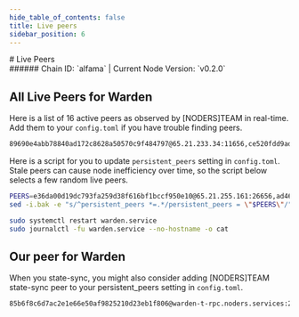 ```yaml
---
hide_table_of_contents: false
title: Live peers
sidebar_position: 6
---
```


<div class="h1-with-icon icon-warden">
# Live Peers
</div>
###### Chain ID: `alfama` | Current Node Version: `v0.2.0`

## All Live Peers for Warden
Here is a list of 16 active peers as observed by [NODERS]TEAM in real-time. Add them to your `config.toml` if you have trouble finding peers.

```bash
89690e4abb78840ad172c8628a50570c9f484797@65.21.233.34:11656,ce520fdd9ad9d1d24fb5b3adcc065591f22fc770@65.108.206.118:46656,2581489669e7a297fcd9e9d2c050a177b8d82010@85.10.201.125:56656,e36da00d19dc793fa259d38f616bf1bccf950e10@65.21.255.161:26656,169c8c9b7eb1e9cde981bcfca51b5428e49dc01a@213.199.39.207:18656,ff0885377c44d58164f29d356b9d3d3a755c6213@65.108.231.124:18656,5cfb32d810d5d0bcfc0c07b9c6cc9795eca30b3e@173.249.56.79:26656,ccad66369a7907eb5dcb09dde610c133f6cc6366@45.13.226.108:26656,00c0b45d650def885fcbcc0f86ca515eceede537@152.53.18.245:15656,1e6d8b77c22b8f560599085137023222cfa3bdd5@89.117.72.163:26656,93607c604a96879f6ef09e7dbab3de40dbd40b0d@37.27.37.187:26656,187cb9dac4adefaa798f1a24a6219585d7a6f1fa@5.78.87.66:26656,ad461ac0415f8bf6f7449a716779c08752032d9f@173.249.39.87:11156,33b2a8a029ef26dd015093414e697b7db6a80eb3@149.102.155.8:26656,b9c77f2a0b725fb9b48b50e5ec50d100c58514af@165.232.87.163:26656,d58393a2343164b9fa76dddb06a8bcfb14f30bdf@115.75.120.208:26656
```

Here is a script for you to update `persistent_peers` setting in `config.toml`. Stale peers can cause node inefficiency over time, so the script below selects a few random live peers.

```bash
PEERS=e36da00d19dc793fa259d38f616bf1bccf950e10@65.21.255.161:26656,ad461ac0415f8bf6f7449a716779c08752032d9f@173.249.39.87:11156,b9c77f2a0b725fb9b48b50e5ec50d100c58514af@165.232.87.163:26656,ff0885377c44d58164f29d356b9d3d3a755c6213@65.108.231.124:18656,89690e4abb78840ad172c8628a50570c9f484797@65.21.233.34:11656
sed -i.bak -e "s/^persistent_peers *=.*/persistent_peers = \"$PEERS\"/" ~/.warden/config/config.toml

sudo systemctl restart warden.service
sudo journalctl -fu warden.service --no-hostname -o cat
```

## Our peer for Warden
When you state-sync, you might also consider adding [NODERS]TEAM state-sync peer to your persistent_peers setting in `config.toml`.

```bash
85b6f8c6d7ac2e1e66e50af9825210d23eb1f806@warden-t-rpc.noders.services:23656
```